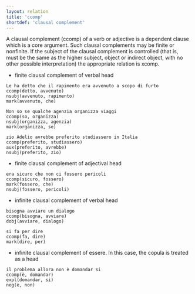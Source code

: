 ```yaml
---
layout: relation
title: 'ccomp'
shortdef: 'clausal complement'
---
```


A clausal complement (ccomp) of a verb or adjective is a dependent clause which is a core argument. Such clausal complements may be finite or nonfinite. If the subject of the clausal complement is controlled (that is, must be the same as the higher subject, object or indirect object, with no other possible interpretation) the appropriate relation is xcomp.

* finite clausal complement of verbal head

~~~ sdparse
Le ha detto che il rapimento era avvenuto a scopo di furto
ccomp(detto, avvenuto)
nsubj(avvenuto, rapimento)
mark(avvenuto, che)
~~~
~~~ sdparse
Non so se qualche agenzia organizza viaggi
ccomp(so, organizza)
nsubj(organizza, agenzia)
mark(organizza, se)
~~~
~~~ sdparse
zio Adelio avrebbe preferito studiassero in Italia
ccomp(preferito, studiassero)
aux(preferito, avrebbe)
nsubj(preferito, zio)
~~~

* finite clausal complement of adjectival head

~~~ sdparse
era sicuro che non ci fossero pericoli
ccomp(sicuro, fossero)
mark(fossero, che)
nsubj(fossero, pericoli)
~~~

* infinite clausal complement of verbal head

~~~ sdparse
bisogna avviare un dialogo
ccomp(bisogna, avviare)
dobj(avviare, dialogo)
~~~
~~~ sdparse
si fa per dire
ccomp(fa, dire)
mark(dire, per)
~~~

* infinite clausal complement of essere. In this case, the copula is treated as a head

~~~ sdparse
il problema allora non è domandar si
ccomp(è, domandar)
expl(domandar, si)
neg(è, non)
~~~
